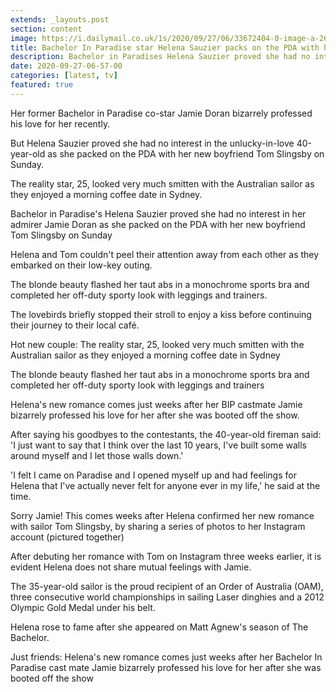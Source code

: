 ```yaml
---
extends: _layouts.post
section: content
image: https://i.dailymail.co.uk/1s/2020/09/27/06/33672404-0-image-a-26_1601183956593.jpg 
title: Bachelor In Paradise star Helena Sauzier packs on the PDA with her new sailor boyfriend Tom Slingsby 
description: Bachelor in Paradises Helena Sauzier proved she had no interest in her admirer Jamie Doran as she packed on the PDA with her new boyfriend Tom Slingsby on Sunday. 
date: 2020-09-27-06-57-00 
categories: [latest, tv] 
featured: true 
--- 
```

Her former Bachelor in Paradise co-star Jamie Doran bizarrely professed his love for her recently. 

But Helena Sauzier proved she had no interest in the unlucky-in-love 40-year-old as she packed on the PDA with her new boyfriend Tom Slingsby on Sunday. 

The reality star, 25, looked very much smitten with the Australian sailor as they enjoyed a morning coffee date in Sydney. 

Bachelor in Paradise's Helena Sauzier proved she had no interest in her admirer Jamie Doran as she packed on the PDA with her new boyfriend Tom Slingsby on Sunday

Helena and Tom couldn't peel their attention away from each other as they embarked on their low-key outing.

The blonde beauty flashed her taut abs in a monochrome sports bra and completed her off-duty sporty look with leggings and trainers.

The lovebirds briefly stopped their stroll to enjoy a kiss before continuing their journey to their local café.  

Hot new couple: The reality star, 25, looked very much smitten with the Australian sailor as they enjoyed a morning coffee date in Sydney

The blonde beauty flashed her taut abs in a monochrome sports bra and completed her off-duty sporty look with leggings and trainers

Helena's new romance comes just weeks after her BIP castmate Jamie bizarrely professed his love for her after she was booted off the show.

After saying his goodbyes to the contestants, the 40-year-old fireman said: 'I just want to say that I think over the last 10 years, I've built some walls around myself and I let those walls down.'

'I felt I came on Paradise and I opened myself up and had feelings for Helena that I've actually never felt for anyone ever in my life,' he said at the time.

Sorry Jamie! This comes weeks after Helena confirmed her new romance with sailor Tom Slingsby, by sharing a series of photos to her Instagram account (pictured together)

After debuting her romance with Tom on Instagram three weeks earlier, it is evident Helena does not share mutual feelings with Jamie.

The 35-year-old sailor is the proud recipient of an Order of Australia (OAM), three consecutive world championships in sailing Laser dinghies and a 2012 Olympic Gold Medal under his belt.

Helena rose to fame after she appeared on Matt Agnew's season of The Bachelor.

Just friends: Helena's new romance comes just weeks after her Bachelor In Paradise cast mate Jamie bizarrely professed his love for her after she was booted off the show 

